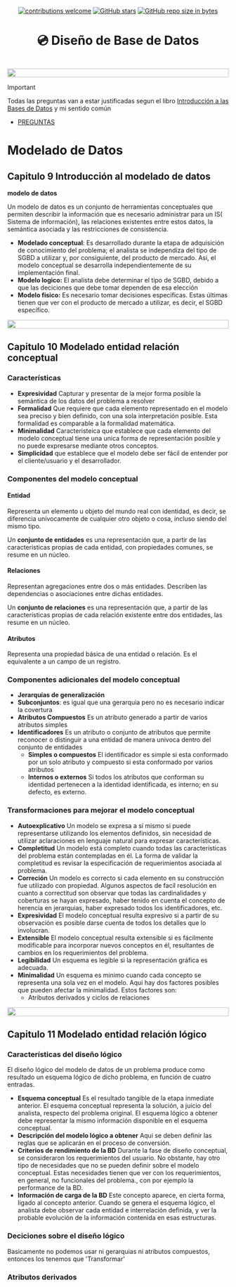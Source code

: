 <div align="center">

[![contributions welcome](https://img.shields.io/badge/contributions-welcome-brightgreen.svg?style=flat)](https://github.com/Nomadiix/DBD)
[![GitHub stars](https://img.shields.io/github/stars/Nomadiix/DBD)](https://github.com/FabianMartinez1234567/DBD/stargazers/)
[![GitHub repo size in bytes](https://img.shields.io/github/repo-size/Nomadiix/DBD)](https://github.com/Nomadiix/DBD)
 </div>

<h1 align="center"> 💿 Diseño de Base de Datos </h1>

<br>


<img src= 'https://i.gifer.com/origin/8c/8cd3f1898255c045143e1da97fbabf10_w200.gif' height="20" width="100%">

> [!IMPORTANT]
> Todas las preguntas van a estar justificadas segun el libro [Introducción a las Bases de Datos](/Introducción%20a%20las%20Bases%20de%20Datos%20-%20Bertone-Thomas.pdf) y mi sentido común

- [PREGUNTAS](/Documentos/preguntas.md)

# Modelado de Datos

## Capitulo 9 Introducción al modelado de datos

**modelo de datos**

Un modelo de datos es un conjunto de herramientas conceptuales que permiten describir la información que es necesario administrar para un IS( Sistema de información), las relaciones existentes entre estos datos, la semántica asociada y las restricciones de consistencia.

- **Modelado conceptual**: Es desarrollado durante la etapa de adquisición de conocimiento del problema; el analista se independiza del tipo de SGBD a utilizar y, por consiguiente, del producto de mercado. Asi, el modelo conceptual se desarrolla independientemente de su implementación final.
- **Modelo logico:** El analista debe determinar el tipo de SGBD, debido a que las deciciones que debe tomar dependen de esa elección
- **Modelo fisico:** Es necesario tomar decisiones especificas. Estas últimas tienen que ver con el producto de mercado a utilizar, es decir, el SGBD específico.

<img src= 'https://i.gifer.com/origin/8c/8cd3f1898255c045143e1da97fbabf10_w200.gif' height="20" width="100%">

## Capitulo 10 Modelado entidad relación conceptual

### Características

- **Expresividad** Capturar y presentar de la mejor forma posible la semántica de los datos del problema a resolver
- **Formalidad** Que requiere que cada elemento representado en el modelo sea preciso y bien definido, con una sola interpretación posible. Esta formalidad es comparable a la formalidad matemática.
- **Minimalidad** Caracteristeica que establece que cada elemento del modelo conceptual tiene una unica forma de representación posible y no puede expresarse mediante otros conceptos.
- **Simplicidad** que establece que el modelo debe ser fácil de entender por el cliente/usuario y el desarrollador.

### Componentes del modelo conceptual

#### Entidad 

Representa un elemento u objeto del mundo real con identidad, es decir, se diferencia unívocamente de cualquier otro objeto o cosa, incluso siendo del mismo tipo. 

Un **conjunto de entidades** es una representación que, a partir de las caracteristicas propias de cada entidad, con propiedades comunes, se resume en un núcleo.

#### Relaciones

Representan agregaciones entre dos o más entidades. Describen las dependencias o asociaciones entre dichas entidades.

Un **conjunto de relaciones** es una representación que, a partir de las características propias de cada relación existente entre dos entidades, las resume en un núcleo.

#### Atributos

Representa una propiedad básica de una entidad o relación. Es el equivalente a un campo de un registro. 

### Componentes adicionales del modelo conceptual

- **Jerarquías de generalización**
- **Subconjuntos**: es igual que una gerarquia pero no es necesario indicar la covertura
- **Atributos Compuestos** Es un atributo generado a partir de varios atributos simples
- **Identificadores** Es un atributo o conjunto de atributos que permite reconocer o distinguir a una entidad de manera univoca dentro del conjunto de entidades
    - **Simples o compuestos** El identificador es simple si esta conformado por un solo atributo y compuesto si esta conformado por varios atributos
    - **Internos o externos** Si todos los atributos que conforman su identidad pertenecen a la identidad identificada, es interno; en su defecto, es externo.

### Transformaciones para mejorar el modelo conceptual

- **Autoexplicativo** Un modelo se expresa a sí mismo si puede representarse utilizando los elementos definidos, sin necesidad de utilizar aclaraciones en lenguaje natural para expresar características.
- **Completitud** Un modelo está completo cuando todas las características del problema están contempladas en él. La forma de validar la completitud es revisar la especificación de requerimientos asociada al problema.
- **Correción** Un modelo es correcto si cada elemento en su construcción fue utilizado con propiedad. Algunos aspectos de facíl resolución en cuanto a correctitud son observar que todas las cardinalidades y coberturas se hayan expresado, haber tenido en cuenta el concepto de herencia en jerarquias, haber expresado todos los identificadores, etc.
- **Expresividad** El modelo conceptual resulta expresivo si a partir de su observación es posible darse cuenta de todos los detalles que lo involucran.
- **Extensible** El modelo conceptual resulta extensible si es fácilmente modificable para incorporar nuevos conceptos en él, resultantes de cambios en los requerimientos del problema.
- **Legibilidad** Un esquema es legible si la representación gráfica es adecuada. 
- **Minimalidad** Un esquema es minimo cuando cada concepto se representa una sola vez en el modelo. Aqui hay dos factores posibles que pueden afectar la minimalidad. Estos factores son:
    - Atributos derivados y ciclos de relaciones

<img src= 'https://i.gifer.com/origin/8c/8cd3f1898255c045143e1da97fbabf10_w200.gif' height="20" width="100%">

## Capitulo 11 Modelado entidad relación lógico

### Características del diseño lógico

El diseño lógico del modelo de datos de un problema produce como resultado un esquema lógico de dicho problema, en función de cuatro entradas.

- **Esquema conceptual** Es el resultado tangible de la etapa inmediate anterior. El esquema conceptual representa la solución, a juicio del analista, respecto del problema original. El esquema lógico a obtener debe representar la mismo información disponible en el esquema conceptual.
- **Descripción del modelo lógico a obtener** Aqui se deben definir las reglas que se aplicarán en el proceso de conversión.
- **Criterios de rendimiento de la BD** Durante la fase de diseño conceptual, se consideraron los requerimientos del usuario. No obstante, hay otro tipo de necesidades que no se pueden definir sobre el modelo conceptual. Estas necesidades tienen que ver con los requerimientos, en general, no funcionales del problema., con por ejemplo la performance de la BD.
- **Información de carga de la BD** Este concepto aparece, en cierta forma, ligado al concepto anterior. Cuando se genera el esquema lógico, el analista debe observar cada entidad e interrelación definida, y ver la probable evolución de la información contenida en esas estructuras.

### Deciciones sobre el diseño lógico

Basicamente no podemos usar ni gerarquias ni atributos compuestos, entonces los tenemos que 'Transformar'

### Atributos derivados